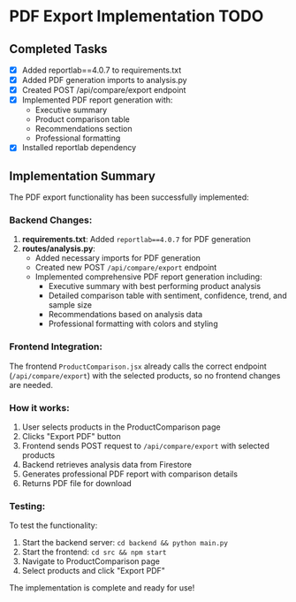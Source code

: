# PDF Export Implementation TODO

## Completed Tasks
- [x] Added reportlab==4.0.7 to requirements.txt
- [x] Added PDF generation imports to analysis.py
- [x] Created POST /api/compare/export endpoint
- [x] Implemented PDF report generation with:
  - Executive summary
  - Product comparison table
  - Recommendations section
  - Professional formatting
- [x] Installed reportlab dependency

## Implementation Summary
The PDF export functionality has been successfully implemented:

### Backend Changes:
1. **requirements.txt**: Added `reportlab==4.0.7` for PDF generation
2. **routes/analysis.py**: 
   - Added necessary imports for PDF generation
   - Created new POST `/api/compare/export` endpoint
   - Implemented comprehensive PDF report generation including:
     - Executive summary with best performing product analysis
     - Detailed comparison table with sentiment, confidence, trend, and sample size
     - Recommendations based on analysis data
     - Professional formatting with colors and styling

### Frontend Integration:
The frontend `ProductComparison.jsx` already calls the correct endpoint (`/api/compare/export`) with the selected products, so no frontend changes are needed.

### How it works:
1. User selects products in the ProductComparison page
2. Clicks "Export PDF" button
3. Frontend sends POST request to `/api/compare/export` with selected products
4. Backend retrieves analysis data from Firestore
5. Generates professional PDF report with comparison details
6. Returns PDF file for download

### Testing:
To test the functionality:
1. Start the backend server: `cd backend && python main.py`
2. Start the frontend: `cd src && npm start`
3. Navigate to ProductComparison page
4. Select products and click "Export PDF"

The implementation is complete and ready for use!
